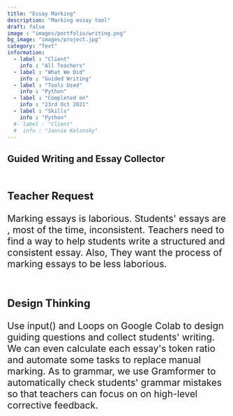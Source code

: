 ```yaml
---
title: "Essay Marking"
description: "Marking essay tool"
draft: false
image : "images/portfolio/writing.png"
bg_image: "images/project.jpg"
category: "Text"
information:
  - label : "Client"
    info : "All Teachers"
  - label : "What We Did"
    info : "Guided Writing"
  - label : "Tools Used"
    info : "Python"
  - label : "Completed on"
    info : "23rd Oct 2021"
  - label : "Skills"
    info : "Python"
  #- label : "Client"
  #  info : "Jannie Kelonsky"
---
```


## Guided Writing and Essay Collector

<br/><p style="font-size:18pt"><b>Teacher Request</b></p>
<p style="font-size:16pt">Marking essays is laborious. Students' essays are , most of the time, inconsistent. Teachers need to find a way to help students write a structured and consistent essay. Also, They want the process of marking essays to be less laborious.</p>
<br/><p style="font-size:18pt"><b>Design Thinking</b></p>
<p style="font-size:16pt">Use input() and Loops on Google Colab to design guiding questions and collect students' writing. We can even calculate each essay's token ratio and automate some tasks to replace manual marking. As to grammar, we use Gramformer to automatically check students' grammar mistakes so that teachers can focus on on high-level corrective feedback.</p>
